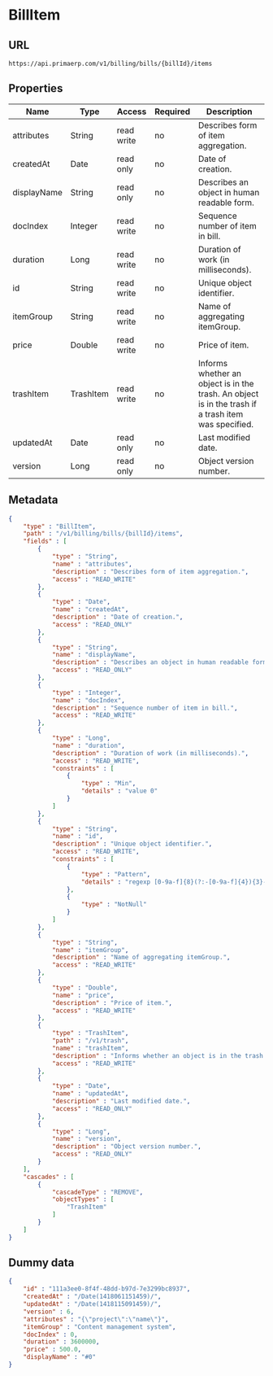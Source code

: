 BillItem
==

## URL

	https://api.primaerp.com/v1/billing/bills/{billId}/items

## Properties

| Name        | Type      | Access     | Required                                                               | Description                                                                                         |
|-------------|-----------|------------|------------------------------------------------------------------------|-----------------------------------------------------------------------------------------------------|
| attributes  | String    | read write | no                                                                     | Describes form of item aggregation.                                                                 |
| createdAt   | Date      | read only  | no                                                                     | Date of creation.                                                                                   |
| displayName | String    | read only  | no                                                                     | Describes an object in human readable form.                                                         |
| docIndex    | Integer   | read write | no                                                                     | Sequence number of item in bill.                                                                    |
| duration    | Long      | read write | no                                                                     | Duration of work (in milliseconds).                                                                 |
| id          | String    | read write | no                                                                     | Unique object identifier.                                                                           |
| itemGroup   | String    | read write | no                                                                     | Name of aggregating itemGroup.                                                                      |
| price       | Double    | read write | no                                                                     | Price of item.                                                                                      |
| trashItem   | TrashItem | read write | no                                                                     | Informs whether an object is in the trash. An object is in the trash if a trash item was specified. |
| updatedAt   | Date      | read only  | no                                                                     | Last modified date.                                                                                 |
| version     | Long      | read only  | no                                                                     | Object version number.                                                                              |

## Metadata

```JSON
{
	"type" : "BillItem",
	"path" : "/v1/billing/bills/{billId}/items",
	"fields" : [
		{
			"type" : "String",
			"name" : "attributes",
			"description" : "Describes form of item aggregation.",
			"access" : "READ_WRITE"
		},
		{
			"type" : "Date",
			"name" : "createdAt",
			"description" : "Date of creation.",
			"access" : "READ_ONLY"
		},
		{
			"type" : "String",
			"name" : "displayName",
			"description" : "Describes an object in human readable form.",
			"access" : "READ_ONLY"
		},
		{
			"type" : "Integer",
			"name" : "docIndex",
			"description" : "Sequence number of item in bill.",
			"access" : "READ_WRITE"
		},
		{
			"type" : "Long",
			"name" : "duration",
			"description" : "Duration of work (in milliseconds).",
			"access" : "READ_WRITE",
			"constraints" : [
				{
					"type" : "Min",
					"details" : "value 0"
				}
			]
		},
		{
			"type" : "String",
			"name" : "id",
			"description" : "Unique object identifier.",
			"access" : "READ_WRITE",
			"constraints" : [
				{
					"type" : "Pattern",
					"details" : "regexp [0-9a-f]{8}(?:-[0-9a-f]{4}){3}-[0-9a-f]{12}"
				},
				{
					"type" : "NotNull"
				}
			]
		},
		{
			"type" : "String",
			"name" : "itemGroup",
			"description" : "Name of aggregating itemGroup.",
			"access" : "READ_WRITE"
		},
		{
			"type" : "Double",
			"name" : "price",
			"description" : "Price of item.",
			"access" : "READ_WRITE"
		},
		{
			"type" : "TrashItem",
			"path" : "/v1/trash",
			"name" : "trashItem",
			"description" : "Informs whether an object is in the trash. An object is in the trash if a trash item was specified.",
			"access" : "READ_WRITE"
		},
		{
			"type" : "Date",
			"name" : "updatedAt",
			"description" : "Last modified date.",
			"access" : "READ_ONLY"
		},
		{
			"type" : "Long",
			"name" : "version",
			"description" : "Object version number.",
			"access" : "READ_ONLY"
		}
	],
	"cascades" : [
		{
			"cascadeType" : "REMOVE",
			"objectTypes" : [
				"TrashItem"
			]
		}
	]
}
```

## Dummy data

```JSON
{
	"id" : "111a3ee0-8f4f-48dd-b97d-7e3299bc8937",
	"createdAt" : "/Date(1418061151459)/",
	"updatedAt" : "/Date(1418115091459)/",
	"version" : 6,
	"attributes" : "{\"project\":\"name\"}",
	"itemGroup" : "Content management system",
	"docIndex" : 0,
	"duration" : 3600000,
	"price" : 500.0,
	"displayName" : "#0"
}
```
